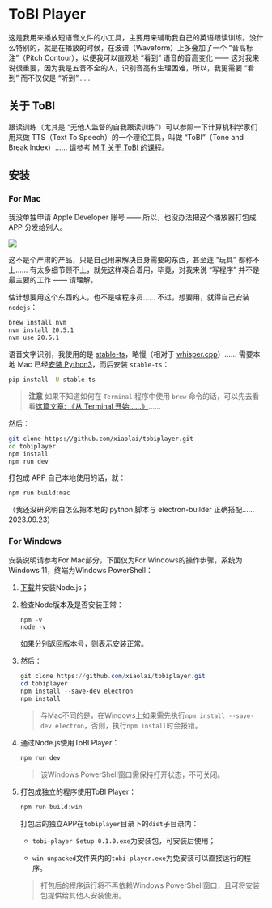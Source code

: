 # ToBI Player

这是我用来播放短语音文件的小工具，主要用来辅助我自己的英语跟读训练。没什么特别的，就是在播放的时候，在波谱（Waveform）上多叠加了一个 “音高标注”（Pitch Contour），以便我可以直观地 “看到” 语音的音高变化 —— 这对我来说很重要，因为我是五音不全的人，识别音高有生理困难，所以，我更需要 “看到” 而不仅仅是 “听到”……

## 关于 ToBI
跟读训练（尤其是 “无他人监督的自我跟读训练”）可以参照一下计算机科学家们用来做 TTS（Text To Speech）的一个理论工具，叫做 “ToBI”（Tone and Break Index）…… 请参考 [MIT 关于 ToBI 的课程](https://ocw.mit.edu/courses/6-911-transcribing-prosodic-structure-of-spoken-utterances-with-tobi-january-iap-2006/)。

## 安装

### For Mac

我没单独申请 Apple Developer 账号 —— 所以，也没办法把这个播放器打包成 APP 分发给别人。

![](ToBI-Player.gif)

这不是个严肃的产品，只是自己用来解决自身需要的东西，甚至连 “玩具” 都称不上…… 有太多细节顾不上，就先这样凑合着用，毕竟，对我来说 “写程序” 并不是最主要的工作 —— 请理解。

估计想要用这个东西的人，也不是啥程序员…… 不过，想要用，就得自己安装 `nodejs`：

```bash
brew install nvm
nvm install 20.5.1
nvm use 20.5.1
```

语音文字识别，我使用的是 [stable-ts](https://github.com/jianfch/stable-ts)，略慢（相对于 [whisper.cpp](https://github.com/ggerganov/whisper.cpp)）…… 需要本地 Mac 已经[安装 Python3](https://docs.conda.io/projects/miniconda/en/latest/)，而后安装 `stable-ts`：

```bash
pip install -U stable-ts
```

> **注意** 如果不知道如何在 `Terminal` 程序中使用 `brew` 命令的话，可以先去看看[这篇文章: 《从 Terminal 开始……》](https://github.com/xiaolai/apple-computer-literacy/blob/main/start-from-terminal.md)……

然后：

```bash
git clone https://github.com/xiaolai/tobiplayer.git
cd tobiplayer
npm install
npm run dev
```

打包成 APP 自己本地使用的话，就：

```bash
npm run build:mac
```
（我还没研究明白怎么把本地的 python 脚本与 electron-builder 正确搭配…… 2023.09.23）



### For Windows

安装说明请参考For Mac部分，下面仅为For Windows的操作步骤，系统为Windows 11，终端为Windows PowerShell：

1. [下载](https://nodejs.org/dist/v20.9.0/node-v20.9.0-x64.msi)并安装Node.js；

2. 检查Node版本及是否安装正常：

   ```powershell
   npm -v
   node -v
   ```

   如果分别返回版本号，则表示安装正常。

3. 然后：

   ```powershell
   git clone https://github.com/xiaolai/tobiplayer.git
   cd tobiplayer
   npm install --save-dev electron
   npm install
   ```

   > 与Mac不同的是，在Windows上如果需先执行`npm install --save-dev electron`，否则，执行`npm install`时会报错。

4. 通过Node.js使用ToBI Player：

   ```powershell
   npm run dev
   ```

   > 该Windows PowerShell窗口需保持打开状态，不可关闭。

5. 打包成独立的程序使用ToBI Player：

   ```powershell
   npm run build:win
   ```
   打包后的独立APP在`tobiplayer`目录下的`dist`子目录内：
   
   * `tobi-player Setup 0.1.0.exe`为安装包，可安装后使用；
   
   * `win-unpacked`文件夹内的`tobi-player.exe`为免安装可以直接运行的程序。
   
   > 打包后的程序运行将不再依赖Windows PowerShell窗口，且可将安装包提供给其他人安装使用。
